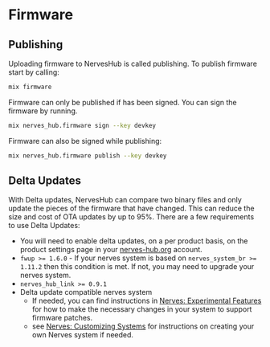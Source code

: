 # Firmware

## Publishing

Uploading firmware to NervesHub is called publishing. To publish firmware start by calling:

```bash
mix firmware
```

Firmware can only be published if has been signed. You can sign the firmware by running.

```bash
mix nerves_hub.firmware sign --key devkey
```

Firmware can also be signed while publishing:

```bash
mix nerves_hub.firmware publish --key devkey
```

## Delta Updates

With Delta updates, NervesHub can compare two binary files and only update the pieces of the firmware that have changed. This can reduce the size and cost of OTA updates by up to 95%. There are a few requirements to use Delta Updates:

* You will need to enable delta updates, on a per product basis, on the product settings page in your [nerves-hub.org](https://nerves-hub.org) account.
* `fwup >= 1.6.0` - If your nerves system is based on `nerves_system_br >= 1.11.2` then this condition is met. If not, you may need to upgrade your nerves system.
* `nerves_hub_link >= 0.9.1`
* Delta update compatible nerves system
  * If needed, you can find instructions in [Nerves: Experimental Features](https://hexdocs.pm/nerves/experimental-features.html#firmware-patches) for how to make the necessary changes in your system to support firmware patches.
  * see [Nerves: Customizing Systems](https://hexdocs.pm/nerves/customizing-systems.html) for instructions on creating your own Nerves system if needed.
